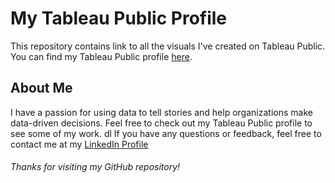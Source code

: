 # My Tableau Public Profile

This repository contains link to all the visuals I've created on Tableau Public. 
You can find my Tableau Public profile [here](https://public.tableau.com/app/profile/sanidhya.negi).

## About Me
I have a passion for using data to tell stories and help organizations make data-driven decisions. 
Feel free to check out my Tableau Public profile to see some of my work.
dl
If you have any questions or feedback, feel free to contact me at my [LinkedIn Profile](https://www.linkedin.com/in/sanidhya-negi-b43250204/)

###### Thanks for visiting my GitHub repository!
